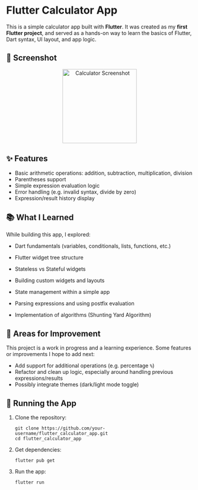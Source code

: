 # Flutter Calculator App

This is a simple calculator app built with **Flutter**. It was created as my **first Flutter project**, and served as a hands-on way to learn the basics of Flutter, Dart syntax, UI layout, and app logic.

## 📸 Screenshot

<div align="center">
  <img src="https://github.com/user-attachments/assets/203fdae1-2993-4ac9-9985-427c62e5fdd6" alt="Calculator Screenshot" width="200" />
</div>

## ✨ Features

- Basic arithmetic operations: addition, subtraction, multiplication, division
- Parentheses support
- Simple expression evaluation logic
- Error handling (e.g. invalid syntax, divide by zero)
- Expression/result history display

## 📚 What I Learned

While building this app, I explored:

- Dart fundamentals (variables, conditionals, lists, functions, etc.)
- Flutter widget tree structure
- Stateless vs Stateful widgets

- Building custom widgets and layouts
- State management within a simple app
- Parsing expressions and using postfix evaluation
- Implementation of algorithms (Shunting Yard Algorithm)


## 🧠 Areas for Improvement

This project is a work in progress and a learning experience. Some features or improvements I hope to add next:

- Add support for additional operations (e.g. percentage `%`)
- Refactor and clean up logic, especially around handling previous expressions/results
- Possibly integrate themes (dark/light mode toggle)


## 🚀 Running the App

1. Clone the repository:
   
     ``` 
     git clone https://github.com/your-username/flutter_calculator_app.git
     cd flutter_calculator_app
     ```
2. Get dependencies:

    ```
    flutter pub get
    ```
3. Run the app:

    ```
    flutter run
    ```
